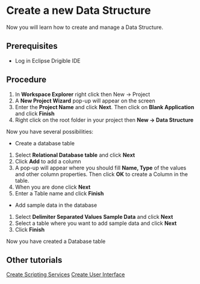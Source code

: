 # Create a new Data Structure
Now you will learn how to create and manage a Data Structure.
## Prerequisites

 - Log in Eclipse Drigible IDE

## Procedure
1. In **Workspace Explorer** right click then New -> Project
2. A **New Project Wizard** pop-up will appear on the screen
3. Enter the **Project Name** and click **Next**. Then click on **Blank Application** and click **Finish**
4. Right click on the root folder in your project then **New -> Data Structure**

Now you have several possibilities:

 - Create a database table
 1. Select **Relational Database table** and click **Next**
 2. Click **Add** to add a column
 3. A pop-up will appear where you should fill **Name, Type** of the values and other column properties. Then click **OK** to create a Column in the table.
 4. When you are done click **Next**
 5. Enter a Table name and click **Finish**

-	Add sample data in the database
1.	Select **Delimiter Separated Values Sample Data** and click **Next**
2.	Select a table where you want to add sample data and click **Next**
3.	Click **Finish**

Now you have created a Database table

## Other tutorials
[Create Scripting Services](https://github.com/dirigiblelabs/curriculum/blob/master/LuchezarSerdarski/CreateScriptingServices.md)
[Create User Interface](https://github.com/dirigiblelabs/curriculum/blob/master/LuchezarSerdarski/CreateUserInterface.md)
